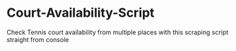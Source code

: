 # Court-Availability-Script
Check Tennis court availability from multiple places with this scraping script straight from console
